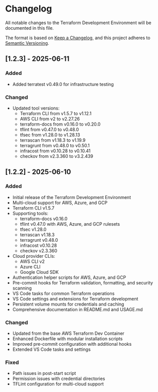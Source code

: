 # Changelog

All notable changes to the Terraform Development Environment will be documented in this file.

The format is based on [Keep a Changelog](https://keepachangelog.com/en/1.0.0/),
and this project adheres to [Semantic Versioning](https://semver.org/spec/v2.0.0.html).

## [1.2.3] - 2025-06-11

### Added

- Added terratest v0.49.0 for infrastructure testing

### Changed

- Updated tool versions:
  - Terraform CLI from v1.5.7 to v1.12.1
  - AWS CLI from v2 to v2.27.26
  - terraform-docs from v0.16.0 to v0.20.0
  - tflint from v0.47.0 to v0.48.0
  - tfsec from v1.28.0 to v1.28.13
  - terrascan from v1.18.3 to v1.19.9
  - terragrunt from v0.48.0 to v0.50.1
  - infracost from v0.10.28 to v0.10.41
  - checkov from v2.3.360 to v3.2.439

## [1.2.2] - 2025-06-10

### Added

- Initial release of the Terraform Development Environment
- Multi-cloud support for AWS, Azure, and GCP
- Terraform CLI v1.5.7
- Supporting tools:
  - terraform-docs v0.16.0
  - tflint v0.47.0 with AWS, Azure, and GCP rulesets
  - tfsec v1.28.0
  - terrascan v1.18.3
  - terragrunt v0.48.0
  - infracost v0.10.28
  - checkov v2.3.360
- Cloud provider CLIs:
  - AWS CLI v2
  - Azure CLI
  - Google Cloud SDK
- Authentication helper scripts for AWS, Azure, and GCP
- Pre-commit hooks for Terraform validation, formatting, and security scanning
- VS Code tasks for common Terraform operations
- VS Code settings and extensions for Terraform development
- Persistent volume mounts for credentials and caching
- Comprehensive documentation in README.md and USAGE.md

### Changed

- Updated from the base AWS Terraform Dev Container
- Enhanced Dockerfile with modular installation scripts
- Improved pre-commit configuration with additional hooks
- Extended VS Code tasks and settings

### Fixed

- Path issues in post-start script
- Permission issues with credential directories
- TFLint configuration for multi-cloud support
